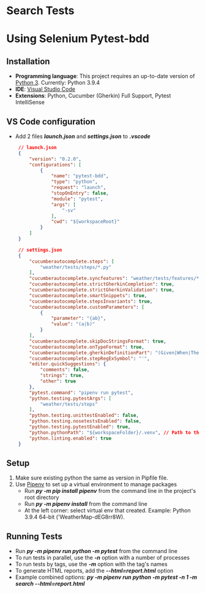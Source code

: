 # Search Tests
# Using Selenium Pytest-bdd

## Installation

- **Programming language**: This project requires an up-to-date version of [Python 3](https://www.python.org/downloads/). Currently: Python 3.9.4
- **IDE**: [Visual Studio Code](https://code.visualstudio.com/download)
- **Extensions**: Python, Cucumber (Gherkin) Full Support, Pytest IntelliSense

## VS Code configuration

- Add 2 files ***launch.json*** and ***settings.json*** to ***.vscode***

   ```json
    // launch.json
    {
        "version": "0.2.0",
        "configurations": [
            {
                "name": "pytest-bdd",
                "type": "python",
                "request": "launch",
                "stopOnEntry": false,
                "module": "pytest",
                "args": [
                    "-sv"
                ],
                "cwd": "${workspaceRoot}"
            }
        ]
    }
   ```

   ```json
    // settings.json
    {
        "cucumberautocomplete.steps": [
            "weather/tests/steps/*.py"
        ],
        "cucumberautocomplete.syncfeatures": "weather/tests/features/*feature",
        "cucumberautocomplete.strictGherkinCompletion": true,
        "cucumberautocomplete.strictGherkinValidation": true,
        "cucumberautocomplete.smartSnippets": true,
        "cucumberautocomplete.stepsInvariants": true,
        "cucumberautocomplete.customParameters": [
            {
                "parameter": "{ab}",
                "value": "(a|b)"
            }
        ],
        "cucumberautocomplete.skipDocStringsFormat": true,
        "cucumberautocomplete.onTypeFormat": true,
        "cucumberautocomplete.gherkinDefinitionPart": "(Given|When|Then)\\(parsers.parse\\(",
        "cucumberautocomplete.stepRegExSymbol": "'",
        "editor.quickSuggestions": {
            "comments": false,
            "strings": true,
            "other": true
        },
        "pytest.command": "pipenv run pytest",
        "python.testing.pytestArgs": [
            "weather/tests/steps"
        ],
        "python.testing.unittestEnabled": false,
        "python.testing.nosetestsEnabled": false,
        "python.testing.pytestEnabled": true,
        "python.pythonPath": "${workspaceFolder}/.venv", // Path to the Python interpreter
        "python.linting.enabled": true
    }
   ```

## Setup

1. Make sure existing python the same as version in Pipfile file.
2. Use [Pipenv](https://pipenv.pypa.io) to set up a virtual environment to manage packages
   - Run ***py -m pip install pipenv*** from the command line in the project's root directory
   - Run ***py -m pipenv install*** from the command line
   - At the left corner: select virtual env that created. Example: Python 3.9.4 64-bit ('WeatherMap-dEG8rr8W).

## Running Tests

- Run ***py -m pipenv run python -m pytest*** from the command line
- To run tests in parallel, use the ***-n*** option with a number of processes
- To run tests by tags, use the ***-m*** option with the tag's names
- To generate HTML reports, add the ***--html=report.html*** option
- Example combined options: ***py -m pipenv run python -m pytest -n 1 -m search --html=report.html***
